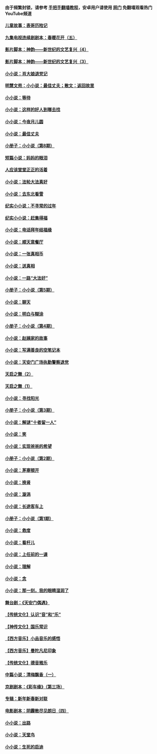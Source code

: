#### 由于频繁封锁，请参考 [手把手翻墙教程](https://github.com/gfw-breaker/guides/wiki/)，安卓用户请使用 [网门](https://github.com/gfw-breaker/nogfw/blob/master/dl.md?t=06301600) 免翻墙观看热门YouTube频道 

#### [儿童故事：表哥历险记](../pages/328/383535.md?t=06301600) 

#### [九集电视连续剧剧本：春暖花开（五）](../pages/328/275919.md?t=06301600) 

#### [影片脚本：神韵——新世纪的文艺复兴（4）](../pages/328/266089.md?t=06301600) 

#### [影片脚本：神韵——新世纪的文艺复兴（3）](../pages/328/266087.md?t=06301600) 

#### [小小说：肖大娘退党记](../pages/328/239807.md?t=06301600) 

#### [明慧文苑：小小说：最佳丈夫；散文：返回故里](../pages/328/3439.md?t=06301600) 

#### [小小说：等待](../pages/328/223927.md?t=06301600) 

#### [小小说：这样的好人到哪去找](../pages/328/209396.md?t=06301600) 

#### [小小说：今夜月儿圆](../pages/328/193588.md?t=06301600) 

#### [小小说：最佳丈夫](../pages/328/190938.md?t=06301600) 

#### [小册子：小小说（第8期）](../pages/328/188202.md?t=06301600) 

#### [短篇小说：妈妈的眼泪](../pages/328/187712.md?t=06301600) 

#### [人应该堂堂正正的活着](../pages/328/182430.md?t=06301600) 

#### [小小说：法轮大法真好](../pages/328/174669.md?t=06301600) 

#### [小小说：去东北看雪](../pages/328/173882.md?t=06301600) 

#### [纪实小小说：不寻常的过年](../pages/328/173187.md?t=06301600) 

#### [纪实小小说：赶集得福](../pages/328/172652.md?t=06301600) 

#### [小小说：电话拜年结福缘](../pages/328/172533.md?t=06301600) 

#### [小小说：顺天意餐厅](../pages/328/170182.md?t=06301600) 

#### [小小说：一张真相币](../pages/328/169410.md?t=06301600) 

#### [小小说：送真相](../pages/328/166713.md?t=06301600) 

#### [小小说：一路“大法好”](../pages/328/162016.md?t=06301600) 

#### [小册子：小小说（第5期）](../pages/328/161131.md?t=06301600) 

#### [小小说：聊天](../pages/328/159640.md?t=06301600) 

#### [小小说：明白与糊涂](../pages/328/158101.md?t=06301600) 

#### [小册子：小小说（第4期）](../pages/328/158006.md?t=06301600) 

#### [小小说：赵姨家的故事](../pages/328/157843.md?t=06301600) 

#### [小小说：写满善良的空笔记本](../pages/328/157382.md?t=06301600) 

#### [小小说：天安门广场执勤警察退党](../pages/328/156982.md?t=06301600) 

#### [天启之舞（2）](../pages/328/153440.md?t=06301600) 

#### [天启之舞（1）](../pages/328/153439.md?t=06301600) 

#### [小小说：寻找阳光](../pages/328/153065.md?t=06301600) 

#### [小册子：小小说（第3期）](../pages/328/151715.md?t=06301600) 

#### [小小说：解谜“十者留一人”](../pages/328/148967.md?t=06301600) 

#### [小小说：笑](../pages/328/148905.md?t=06301600) 

#### [小小说：实现爸爸的希望](../pages/328/148096.md?t=06301600) 

#### [小册子：小小说（第2期）](../pages/328/147214.md?t=06301600) 

#### [小小说：茅塞顿开](../pages/328/147030.md?t=06301600) 

#### [小小说：换肾](../pages/328/146770.md?t=06301600) 

#### [小小说：漩涡](../pages/328/146683.md?t=06301600) 

#### [小小说：长途客车上](../pages/328/145076.md?t=06301600) 

#### [小册子：小小说（第1期）](../pages/328/143963.md?t=06301600) 

#### [小小说：救度](../pages/328/143927.md?t=06301600) 

#### [小小说：看杆儿](../pages/328/142137.md?t=06301600) 

#### [小小说：上任前的一课](../pages/328/140808.md?t=06301600) 

#### [小小说：理解](../pages/328/140476.md?t=06301600) 

#### [小小说：念](../pages/328/139513.md?t=06301600) 

#### [小小说：那一刻，我的眼睛湿润了](../pages/328/138476.md?t=06301600) 

#### [舞台剧：《天安门偶遇》](../pages/328/117155.md?t=06301600) 

#### [【传统文化】认识“音”和“乐”](../pages/328/108667.md?t=06301600) 

#### [【神传文化】国乐常识](../pages/328/104225.md?t=06301600) 

#### [【西方音乐】小品音乐的感悟](../pages/328/102924.md?t=06301600) 

#### [【西方音乐】曼陀凡尼印象](../pages/328/102922.md?t=06301600) 

#### [【传统文化】德音雅乐](../pages/328/102923.md?t=06301600) 

#### [中篇小说：清梅飘香（一）](../pages/328/101058.md?t=06301600) 

#### [京剧剧本：《彩车缘》（第三场）](../pages/328/96434.md?t=06301600) 

#### [专辑：新年新春新对联](../pages/328/94991.md?t=06301600) 

#### [电影剧本：阴霾散尽见朗日（四）](../pages/328/87081.md?t=06301600) 

#### [小小说：出路](../pages/328/84848.md?t=06301600) 

#### [小小说：天堂鸟](../pages/328/83084.md?t=06301600) 

#### [小小说：生死的启迪](../pages/328/70977.md?t=06301600) 

